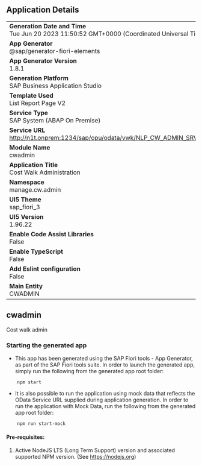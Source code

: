 ## Application Details
|               |
| ------------- |
|**Generation Date and Time**<br>Tue Jun 20 2023 11:50:52 GMT+0000 (Coordinated Universal Time)|
|**App Generator**<br>@sap/generator-fiori-elements|
|**App Generator Version**<br>1.8.1|
|**Generation Platform**<br>SAP Business Application Studio|
|**Template Used**<br>List Report Page V2|
|**Service Type**<br>SAP System (ABAP On Premise)|
|**Service URL**<br>http://n1t.onprem:1234/sap/opu/odata/vwk/NLP_CW_ADMIN_SRVBID
|**Module Name**<br>cwadmin|
|**Application Title**<br>Cost Walk Administration|
|**Namespace**<br>manage.cw.admin|
|**UI5 Theme**<br>sap_fiori_3|
|**UI5 Version**<br>1.96.22|
|**Enable Code Assist Libraries**<br>False|
|**Enable TypeScript**<br>False|
|**Add Eslint configuration**<br>False|
|**Main Entity**<br>CWADMIN|

## cwadmin

Cost walk admin

### Starting the generated app

-   This app has been generated using the SAP Fiori tools - App Generator, as part of the SAP Fiori tools suite.  In order to launch the generated app, simply run the following from the generated app root folder:

```
    npm start
```

- It is also possible to run the application using mock data that reflects the OData Service URL supplied during application generation.  In order to run the application with Mock Data, run the following from the generated app root folder:

```
    npm run start-mock
```

#### Pre-requisites:

1. Active NodeJS LTS (Long Term Support) version and associated supported NPM version.  (See https://nodejs.org)


